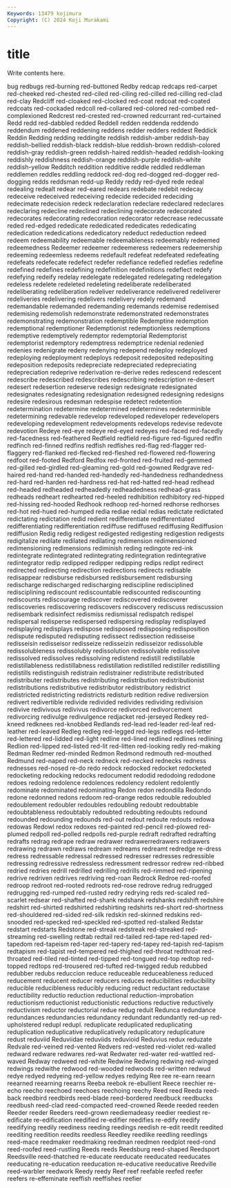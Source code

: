 ```yaml
---
Keywords: 13479 kojimura
Copyright: (C) 2024 Koji Murakami
---
```


# title

Write contents here.



bug redbugs red-burning red-buttoned Redby
redcap redcaps red-carpet red-cheeked red-chested red-ciled red-ciling red-cilled red-cilling red-clad
red-clay Redcliff red-cloaked red-clocked red-coat redcoat red-coated redcoats red-cockaded redcoll
red-collared red-colored red-combed red-complexioned Redcrest red-crested red-crowned redcurrant red-curtained Redd
redd red-dabbled redded Reddell redden reddenda reddendo reddendum reddened reddening
reddens redder redders reddest Reddick Reddin Redding redding reddingite reddish
reddish-amber reddish-bay reddish-bellied reddish-black reddish-blue reddish-brown reddish-colored reddish-gray reddish-green reddish-haired
reddish-headed reddish-looking reddishly reddishness reddish-orange reddish-purple reddish-white reddish-yellow Redditch reddition
redditive reddle reddled reddleman reddlemen reddles reddling reddock red-dog red-dogged
red-dogger red-dogging redds reddsman redd-up Reddy reddy red-dyed rede redeal
redealing redealt redear red-eared redears redebate redebit redecay redeceive redeceived
redeceiving redecide redecided redeciding redecimate redecision redeck redeclaration redeclare redeclared
redeclares redeclaring redecline redeclined redeclining redecorate redecorated redecorates redecorating redecoration
redecorator redecrease redecussate reded red-edged rededicate rededicated rededicates rededicating rededication
rededications rededicatory rededuct rededuction redeed redeem redeemability redeemable redeemableness redeemably
redeemed redeemedness Redeemer redeemer redeemeress redeemers redeemership redeeming redeemless redeems
redefault redefeat redefeated redefeating redefeats redefecate redefect redefer redefiance redefied
redefies redefine redefined redefines redefining redefinition redefinitions redeflect redefy redefying
redeify redelay redelegate redelegated redelegating redelegation redeless redelete redeleted redeleting
redeliberate redeliberated redeliberating redeliberation redeliver redeliverance redelivered redeliverer redeliveries redelivering
redelivers redelivery redely redemand redemandable redemanded redemanding redemands redemise redemised
redemising redemolish redemonstrate redemonstrated redemonstrates redemonstrating redemonstration redemptible Redemptine redemption
redemptional redemptioner Redemptionist redemptionless redemptions redemptive redemptively redemptor redemptorial Redemptorist
redemptorist redemptory redemptress redemptrice redenial redenied redenies redenigrate redeny redenying
redepend redeploy redeployed redeploying redeployment redeploys redeposit redeposited redepositing redeposition
redeposits redepreciate redepreciated redepreciating redepreciation redeprive rederivation re-derive redes redescend
redescent redescribe redescribed redescribes redescribing redescription re-desert redesert redesertion redeserve
redesign redesignate redesignated redesignates redesignating redesignation redesigned redesigning redesigns redesire
redesirous redesman redespise redetect redetention redetermination redetermine redetermined redetermines redeterminible
redetermining redevable redevelop redeveloped redeveloper redevelopers redeveloping redevelopment redevelopments redevelops
redevise redevote redevotion Redeye red-eye redeye red-eyed redeyes red-faced red-facedly
red-facedness red-feathered Redfield redfield red-figure red-figured redfin redfinch red-finned redfins
redfish redfishes red-flag red-flagger red-flaggery red-flanked red-flecked red-fleshed red-flowered red-flowering
redfoot red-footed Redford Redfox red-fronted red-fruited red-gemmed red-gilled red-girdled red-gleaming
red-gold red-gowned Redgrave red-haired red-hand red-handed red-handedly red-handedness redhandedness red-hard
red-harden red-hardness red-hat red-hatted red-head redhead red-headed redheaded redheadedly redheadedness
redhead-grass redheads redheart redhearted red-heeled redhibition redhibitory red-hipped red-hissing red-hooded
Redhook redhoop red-horned redhorse redhorses red-hot red-hued red-humped redia rediae
redial redias redictate redictated redictating redictation redid redient redifferentiate redifferentiated
redifferentiating redifferentiation rediffuse rediffused rediffusing Rediffusion rediffusion Redig redig redigest
redigested redigesting redigestion redigests redigitalize redilate redilated redilating redimension redimensioned
redimensioning redimensions rediminish reding redingote red-ink redintegrate redintegrated redintegrating redintegration
redintegrative redintegrator redip redipped redipper redipping redips redipt redirect redirected
redirecting redirection redirections redirects redisable redisappear redisburse redisbursed redisbursement redisbursing
redischarge redischarged redischarging rediscipline redisciplined redisciplining rediscount rediscountable rediscounted rediscounting
rediscounts rediscourage rediscover rediscovered rediscoverer rediscoveries rediscovering rediscovers rediscovery rediscuss
rediscussion redisembark redisinfect redismiss redismissal redispatch redispel redispersal redisperse redispersed
redispersing redisplay redisplayed redisplaying redisplays redispose redisposed redisposing redisposition redispute
redisputed redisputing redissect redissection redisseise redisseisin redisseisor redisseize redisseizin redisseizor
redissoluble redissolubleness redissolubly redissolution redissolvable redissolve redissolved redissolves redissolving redistend
redistill redistillable redistillableness redistillabness redistillation redistilled redistiller redistilling redistills redistinguish
redistrain redistrainer redistribute redistributed redistributer redistributes redistributing redistribution redistributionist redistributions
redistributive redistributor redistributory redistrict redistricted redistricting redistricts redisturb redition redive
rediversion redivert redivertible redivide redivided redivides redividing redivision redivive redivivous
redivivus redivorce redivorced redivorcement redivorcing redivulge redivulgence redjacket red-jerseyed Redkey
red-kneed redknees red-knobbed Redlands red-lead red-leader red-leaf red-leather red-leaved Redleg
redleg red-legged red-legs redlegs red-letter red-lettered red-lidded red-light redline red-lined
redlined redlines redlining Redlion red-lipped red-listed red-lit red-litten red-looking redly
red-making Redman Redmer red-minded Redmon Redmond redmouth red-mouthed Redmund red-naped
red-neck redneck red-necked rednecks redness rednesses red-nosed re-do redo redock
redocked redocket redocketed redocketing redocking redocks redocument redodid redodoing redodone
redoes redoing redolence redolences redolency redolent redolently redominate redominated redominating
Redon redon redondilla Redondo redone redonned redons redoom red-orange redos
redouble redoubled redoublement redoubler redoubles redoubling redoubt redoubtable redoubtableness redoubtably
redoubted redoubting redoubts redound redounded redounding redounds red-out redout redoute
redouts redowa redowas Redowl redox redoxes red-painted red-pencil red-plowed red-plumed
redpoll red-polled redpolls red-purple redraft redrafted redrafting redrafts redrag redrape
redraw redrawer redrawerredrawers redrawers redrawing redrawn redraws redream redreams redreamt
redredge re-dress redress redressable redressal redressed redresser redresses redressible redressing
redressive redressless redressment redressor redrew red-ribbed redried redries redrill redrilled
redrilling redrills red-rimmed red-ripening redrive redriven redrives redriving red-roan Redrock
Redroe red-roofed redroop redroot red-rooted redroots red-rose redrove redrug redrugged
redrugging red-rumped red-rusted redry redrying reds red-scaled red-scarlet redsear red-shafted
red-shank redshank redshanks redshift redshire redshirt red-shirted redshirted redshirting redshirts
red-short red-shortness red-shouldered red-sided red-silk redskin red-skinned redskins red-snooded red-specked
red-speckled red-spotted red-stalked Redstar redstart redstarts Redstone red-streak redstreak red-streaked
red-streaming red-swelling redtab redtail red-tailed red-tape red-taped red-tapedom red-tapeism red-taper
red-tapery red-tapey red-tapish red-tapism redtapism red-tapist red-tempered red-thighed red-throat redthroat
red-throated red-tiled red-tinted red-tipped red-tongued red-top redtop red-topped redtops red-trousered
red-tufted red-twigged redub redubbed redubber redubs reduccion reduce reduceable reduceableness
reduced reducement reducent reducer reducers reduces reducibilities reducibility reducible reducibleness
reducibly reducing reduct reductant reductase reductibility reductio reduction reductional reduction-improbation
reductionism reductionist reductionistic reductions reductive reductively reductivism reductor reductorial redue
redug reduit Redunca redundance redundances redundancies redundancy redundant redundantly red-up
red-upholstered redupl redupl. reduplicate reduplicated reduplicating reduplication reduplicative reduplicatively reduplicatory
reduplicature redust reduviid Reduviidae reduviids reduvioid Reduvius redux reduzate Redvale
red-veined red-vented Redvers red-vested red-violet red-walled redward redware redwares red-wat
Redwater red-water red-wattled red-waved Redway redweed red-white Redwine Redwing redwing
red-winged redwings redwithe redwood red-wooded redwoods red-written redwud redye redyed
redyeing red-yellow redyes redying Ree ree re-earn reearn reearned reearning
reearns Reeba reebok re-ebullient Reece reechier re-echo reecho reechoed reechoes
reechoing reechy Reed reed Reeda reed-back reedbird reedbirds reed-blade reed-bordered
reedbuck reedbucks reedbush reed-clad reed-compacted reed-crowned Reede reeded reeden Reeder
reeder Reeders reed-grown reediemadeasy reedier reediest re-edificate re-edification reedified re-edifier
reedifies re-edify reedify reedifying reedily reediness reeding reedings reedish re-edit
reedit reedited reediting reedition reedits reedless Reedley reedlike reedling reedlings
reed-mace reedmaker reedmaking reedman reedmen reedplot reed-rond reed-roofed reed-rustling Reeds
reeds Reedsburg reed-shaped Reedsport Reedsville reed-thatched re-educate reeducate reeducated reeducates
reeducating re-education reeducation re-educative reeducative Reedville reed-warbler reedwork Reedy reedy
Reef reef reefable reefed reefer reefers re-effeminate reeffish reeffishes reefier
